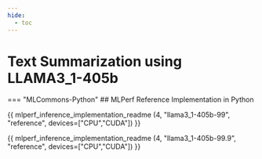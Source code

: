 ```yaml
---
hide:
  - toc
---
```


# Text Summarization using LLAMA3_1-405b

=== "MLCommons-Python"
    ## MLPerf Reference Implementation in Python
    
{{ mlperf_inference_implementation_readme (4, "llama3_1-405b-99", "reference", devices=["CPU","CUDA"]) }}

{{ mlperf_inference_implementation_readme (4, "llama3_1-405b-99.9", "reference", devices=["CPU","CUDA"]) }}